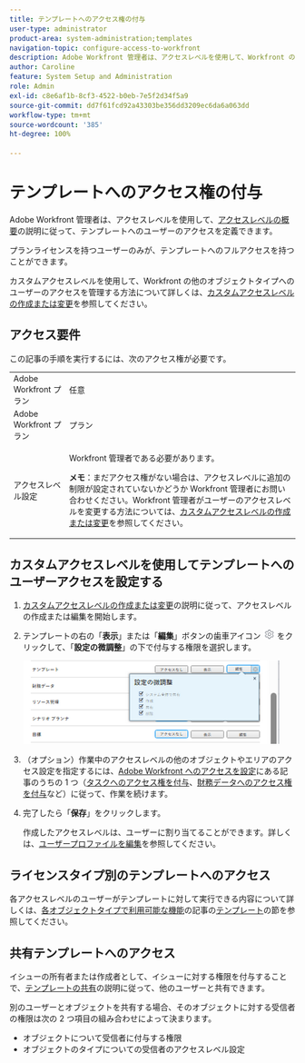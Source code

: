 ```yaml
---
title: テンプレートへのアクセス権の付与
user-type: administrator
product-area: system-administration;templates
navigation-topic: configure-access-to-workfront
description: Adobe Workfront 管理者は、アクセスレベルを使用して、Workfront のテンプレートへのユーザーのアクセスを定義できます。
author: Caroline
feature: System Setup and Administration
role: Admin
exl-id: c8e6af1b-8cf3-4522-b0eb-7e5f2d34f5a9
source-git-commit: dd7f61fcd92a43303be356dd3209ec6da6a063dd
workflow-type: tm+mt
source-wordcount: '385'
ht-degree: 100%

---
```


# テンプレートへのアクセス権の付与

Adobe Workfront 管理者は、アクセスレベルを使用して、[アクセスレベルの概要](../../../administration-and-setup/add-users/access-levels-and-object-permissions/access-levels-overview.md)の説明に従って、テンプレートへのユーザーのアクセスを定義できます。

プランライセンスを持つユーザーのみが、テンプレートへのフルアクセスを持つことができます。

カスタムアクセスレベルを使用して、Workfront の他のオブジェクトタイプへのユーザーのアクセスを管理する方法について詳しくは、[カスタムアクセスレベルの作成または変更](../../../administration-and-setup/add-users/configure-and-grant-access/create-modify-access-levels.md)を参照してください。

## アクセス要件

この記事の手順を実行するには、次のアクセス権が必要です。

<table style="table-layout:auto"> 
 <col> 
 <col> 
 <tbody> 
  <tr> 
   <td role="rowheader">Adobe Workfront プラン</td> 
   <td>任意</td> 
  </tr> 
  <tr> 
   <td role="rowheader">Adobe Workfront プラン</td> 
   <td>プラン</td> 
  </tr> 
  <tr> 
   <td role="rowheader">アクセスレベル設定</td> 
   <td> <p>Workfront 管理者である必要があります。</p> <p><b>メモ</b>：まだアクセス権がない場合は、アクセスレベルに追加の制限が設定されていないかどうか Workfront 管理者にお問い合わせください。Workfront 管理者がユーザーのアクセスレベルを変更する方法については、<a href="../../../administration-and-setup/add-users/configure-and-grant-access/create-modify-access-levels.md" class="MCXref xref" data-mc-variable-override="">カスタムアクセスレベルの作成または変更</a>を参照してください。</p> </td> 
  </tr> 
 </tbody> 
</table>

## カスタムアクセスレベルを使用してテンプレートへのユーザーアクセスを設定する

1. [カスタムアクセスレベルの作成または変更](../../../administration-and-setup/add-users/configure-and-grant-access/create-modify-access-levels.md)の説明に従って、アクセスレベルの作成または編集を開始します。
1. テンプレートの右の「**表示**」または「**編集**」ボタンの歯車アイコン ![](assets/gear-icon-settings.png) をクリックして、「**設定の微調整**」の下で付与する権限を選択します。

   ![](assets/access-level-to-templates-with-edit-expanded-1.png)

1. （オプション）作業中のアクセスレベルの他のオブジェクトやエリアのアクセス設定を指定するには、[Adobe Workfront へのアクセスを設定](../../../administration-and-setup/add-users/configure-and-grant-access/configure-access.md)にある記事のうちの 1 つ（[タスクへのアクセス権を付与](../../../administration-and-setup/add-users/configure-and-grant-access/grant-access-tasks.md)、[財務データへのアクセス権を付与](../../../administration-and-setup/add-users/configure-and-grant-access/grant-access-financial.md)など）に従って、作業を続けます。
1. 完了したら「**保存**」をクリックします。

   作成したアクセスレベルは、ユーザーに割り当てることができます。詳しくは、[ユーザープロファイルを編集](../../../administration-and-setup/add-users/create-and-manage-users/edit-a-users-profile.md)を参照してください。

## ライセンスタイプ別のテンプレートへのアクセス

各アクセスレベルのユーザーがテンプレートに対して実行できる内容について詳しくは、[各オブジェクトタイプで利用可能な機能](../../../administration-and-setup/add-users/access-levels-and-object-permissions/functionality-available-for-each-object-type.md)の記事の[テンプレート](../../../administration-and-setup/add-users/access-levels-and-object-permissions/functionality-available-for-each-object-type.md#template)の節を参照してください。

## 共有テンプレートへのアクセス

イシューの所有者または作成者として、イシューに対する権限を付与することで、[テンプレートの共有](../../../workfront-basics/grant-and-request-access-to-objects/share-a-template.md)の説明に従って、他のユーザーと共有できます。

<!--
If you make changes here, make them also in the "Grant access to" articles where this snippet had to be converted to text:
* reports, dashboards, and calendars
* financial data
* issue
-->

別のユーザーとオブジェクトを共有する場合、そのオブジェクトに対する受信者の権限は次の 2 つ項目の組み合わせによって決まります。

* オブジェクトについて受信者に付与する権限
* オブジェクトのタイプについての受信者のアクセスレベル設定
